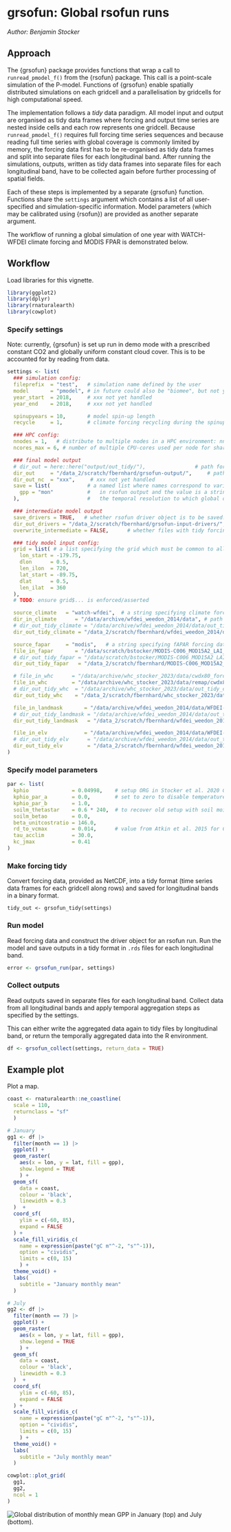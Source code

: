 # grsofun: Global rsofun runs

*Author: Benjamin Stocker*

## Approach

The {grsofun} package provides functions that wrap a call to `runread_pmodel_f()` from the {rsofun} package. This call is a point-scale simulation of the P-model. Functions of {grsofun} enable spatially distributed simulations on each gridcell and a parallelisation by gridcells for high computational speed.

The implementation follows a *tidy* data paradigm. All model input and output are organised as tidy data frames where forcing and output time series are nested inside cells and each row represents one gridcell. Because `runread_pmodel_f()` requires full forcing time series sequences and because reading full time series with global coverage is commonly limited by memory, the forcing data first has to be re-organised as tidy data frames and split into separate files for each longitudinal band. After running the simulations, outputs, written as tidy data frames into separate files for each longitudinal band, have to be collected again before further processing of spatial fields.

Each of these steps is implemented by a separate {grsofun} function. Functions share the `settings` argument which contains a list of all user-specified and simulation-specific information. Model parameters (which may be calibrated using {rsofun}) are provided as another separate argument.

The workflow of running a global simulation of one year with WATCH-WFDEI climate forcing and MODIS FPAR is demonstrated below.

## Workflow

Load libraries for this vignette.

``` r
library(ggplot2)
library(dplyr)
library(rnaturalearth)
library(cowplot)
```

### Specify settings

Note: currently, {grsofun} is set up run in demo mode with a prescribed constant CO2 and globally uniform constant cloud cover. This is to be accounted for by reading from data.

``` r
settings <- list(
  ### simulation config:
  fileprefix  = "test",   # simulation name defined by the user
  model       = "pmodel", # in future could also be "biomee", but not yet implemented
  year_start  = 2018,     # xxx not yet handled
  year_end    = 2018,     # xxx not yet handled

  spinupyears = 10,       # model spin-up length
  recycle     = 1,        # climate forcing recycling during the spinup

  ### HPC config:
  nnodes = 1,   # distribute to multiple nodes in a HPC environment: nnodes=1 no distribution, otherwise nnodes number of nodes to use in a HPC cluster setup to use (e.g. UBELIX) - xxx not yet implemented"
  ncores_max = 6, # number of multiple CPU-cores used per node for shared-memory parallel programming (e.g. with models like OpenMP)"

  ### final model output
  # dir_out = here::here("output/out_tidy/"),                # path for tidy model output
  dir_out     = "/data_2/scratch/fbernhard/grsofun-output/",     # path for tidy model output
  dir_out_nc  = "xxx",     # xxx not yet handled
  save = list(            # a named list where names correspond to variable names
    gpp = "mon"           #   in rsofun output and the value is a string specifying
  ),                      #   the temporal resolution to which global output is to be aggregated.

  ### intermediate model output
  save_drivers = TRUE,   # whether rsofun driver object is to be saved. Uses additional disk space but substantially speeds up grsofun_run().
  dir_out_drivers = "/data_2/scratch/fbernhard/grsofun-input-drivers/",  # If a path is provided rsofun driver object is to be saved. Uses additional disk space but substantially speeds up grsofun_run(). If dir_out_drivers is 'NA' driver object are not stored.
  overwrite_intermediate = FALSE,      # whether files with tidy forcing data and drivers are to be overwritten. If false, reads files if available instead of re-creating them.

  ### tidy model input config:
  grid = list( # a list specifying the grid which must be common to all forcing data
    lon_start = -179.75,
    dlon      = 0.5,
    len_ilon  = 720,
    lat_start = -89.75,
    dlat      = 0.5,
    len_ilat  = 360
  ),
  # TODO: ensure grid$... is enforced/asserted

  source_climate   = "watch-wfdei",  # a string specifying climate forcing dataset-specific variables
  dir_in_climate      = "/data/archive/wfdei_weedon_2014/data", # path to where climate forcing data is located
  # dir_out_tidy_climate = "/data/archive/wfdei_weedon_2014/data/out_tidy/",  # path to where tidy climate forcing data is to be written
  dir_out_tidy_climate = "/data_2/scratch/fbernhard/wfdei_weedon_2014/data/out_tidy/",  # path to where tidy climate forcing data is to be written

  source_fapar     = "modis",   # a string specifying fAPAR forcing dataset-specific variables
  file_in_fapar       = "/data/scratch/bstocker/MODIS-C006_MOD15A2_LAI_FPAR_zmaw/MODIS-C006_MOD15A2__LAI_FPAR__LPDAAC__GLOBAL_0.5degree__UHAM-ICDC__2000_2018__MON__fv0.02.nc",  # path to where fAPAR forcing data is located
  # dir_out_tidy_fapar = "/data/scratch/bstocker/MODIS-C006_MOD15A2_LAI_FPAR_zmaw/out_tidy/",   # path to where tidy fAPAR forcing data is to be written
  dir_out_tidy_fapar   = "/data_2/scratch/fbernhard/MODIS-C006_MOD15A2_LAI_FPAR_zmaw/data/out_tidy/",  # path to where tidy fAPAR forcing data is to be written

  # file_in_whc      = "/data/archive/whc_stocker_2023/data/cwdx80_forcing.nc",
  file_in_whc        = "/data/archive/whc_stocker_2023/data/remap/cwdx80_forcing_0.5degbil.nc",
  # dir_out_tidy_whc  = "/data/archive/whc_stocker_2023/data/out_tidy_cwdx80_forcing/", # path to where tidy  root zone storage capacity forcing data is to be written
  dir_out_tidy_whc    = "/data_2/scratch/fbernhard/whc_stocker_2023/data/out_tidy_cwdx80_forcing/", # path to where tidy  root zone storage capacity forcing data is to be written

  file_in_landmask       = "/data/archive/wfdei_weedon_2014/data/WFDEI-elevation.nc",        # path to where land mask data is located
  # dir_out_tidy_landmask = "/data/archive/wfdei_weedon_2014/data/out_tidy_WFDEI-elevation/", # path to where tidy land mask data is to be written
  dir_out_tidy_landmask   = "/data_2/scratch/fbernhard/wfdei_weedon_2014/data/out_tidy_WFDEI-elevation/", # path to where tidy land mask data is to be written

  file_in_elv            = "/data/archive/wfdei_weedon_2014/data/WFDEI-elevation.nc",        # path to where elevation data is located
  # dir_out_tidy_elv      = "/data/archive/wfdei_weedon_2014/data/out_tidy_WFDEI-elevation/", # path to where tidy elevation data is to be written
  dir_out_tidy_elv        = "/data_2/scratch/fbernhard/wfdei_weedon_2014/data/out_tidy_WFDEI-elevation/" # path to where tidy elevation data is to be written
)
```

### Specify model parameters

``` r
par <- list(
  kphio              = 0.04998,    # setup ORG in Stocker et al. 2020 GMD
  kphio_par_a        = 0.0,        # set to zero to disable temperature-dependence of kphio
  kphio_par_b        = 1.0,
  soilm_thetastar    = 0.6 * 240,  # to recover old setup with soil moisture stress
  soilm_betao        = 0.0,
  beta_unitcostratio = 146.0,
  rd_to_vcmax        = 0.014,      # value from Atkin et al. 2015 for C3 herbaceous
  tau_acclim         = 30.0,
  kc_jmax            = 0.41
)
```

### Make forcing tidy

Convert forcing data, provided as NetCDF, into a tidy format (time series data frames for each gridcell along rows) and saved for longitudinal bands in a binary format.

```{r eval=FALSE}
tidy_out <- grsofun_tidy(settings)
```

### Run model

Read forcing data and construct the driver object for an rsofun run. Run the model and save outputs in a tidy format in `.rds` files for each longitudinal band.

``` r
error <- grsofun_run(par, settings)
```

### Collect outputs

Read outputs saved in separate files for each longitudinal band. Collect data from all longitudinal bands and apply temporal aggregation steps as specified by the settings.

This can either write the aggregated data again to tidy files by longitudinal band, or return the temporally aggregated data into the R environment.

``` r
df <- grsofun_collect(settings, return_data = TRUE)
```

## Example plot

Plot a map.

``` r
coast <- rnaturalearth::ne_coastline(
  scale = 110,
  returnclass = "sf"
  )

# January
gg1 <- df |>
  filter(month == 1) |>
  ggplot() +
  geom_raster(
    aes(x = lon, y = lat, fill = gpp),
    show.legend = TRUE
    ) +
  geom_sf(
    data = coast,
    colour = 'black',
    linewidth = 0.3
  )  +
  coord_sf(
    ylim = c(-60, 85),
    expand = FALSE
  ) +
  scale_fill_viridis_c(
    name = expression(paste("gC m"^-2, "s"^-1)),
    option = "cividis",
    limits = c(0, 15)
    ) +
  theme_void() +
  labs(
    subtitle = "January monthly mean"
  )

# July
gg2 <- df |>
  filter(month == 7) |>
  ggplot() +
  geom_raster(
    aes(x = lon, y = lat, fill = gpp),
    show.legend = TRUE
    ) +
  geom_sf(
    data = coast,
    colour = 'black',
    linewidth = 0.3
  )  +
  coord_sf(
    ylim = c(-60, 85),
    expand = FALSE
  ) +
  scale_fill_viridis_c(
    name = expression(paste("gC m"^-2, "s"^-1)),
    option = "cividis",
    limits = c(0, 15)
    ) +
  theme_void() +
  labs(
    subtitle = "July monthly mean"
  )

cowplot::plot_grid(
  gg1,
  gg2,
  ncol = 1
)
```

![Global distribution of monthly mean GPP in January (top) and July (bottom).](man/figures/gpp_demo.png)
